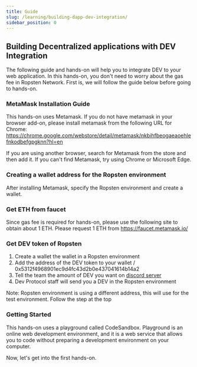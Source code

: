 ```yaml
---
title: Guide
slug: /learning/building-dapp-dev-integration/
sidebar_position: 0
---
```


## Building Decentralized applications with DEV Integration

The following guide and hands-on will help you to integrate DEV to your web application. In this hands-on, you don't need to worry about the gas fee in Ropsten Network. First is, we will follow the guide below before going to hands-on.

### MetaMask Installation Guide

This hands-on uses Metamask. If you do not have metamask in your browser add-on, please install metamask from the following URL for Chrome: https://chrome.google.com/webstore/detail/metamask/nkbihfbeogaeaoehlefnkodbefgpgknn?hl=en

If you are using another browser, search for Metamask from the store and then add it. If you can't find Metamask, try using Chrome or Microsoft Edge.

### Creating a wallet address for the Ropsten environment

After installing Metamask, specify the Ropsten environment and create a wallet.

### Get ETH from faucet

Since gas fee is required for hands-on, please use the following site to obtain about 1 ETH. Please request 1 ETH from https://faucet.metamask.io/

### Get DEV token of Ropsten

1. Create a wallet the wallet in a Ropsten environment
2. Add the address of the DEV token to your wallet / 0x5312f4968901ec9d4fc43d2b0e437041614b14a2
3. Tell the team the amount of DEV you want on [discord server](https://discord.gg/VwJp4KM)
4. Dev Protocol staff will send you a DEV in the Ropsten environment

Note: Ropsten environment is using a different address, this will use for the test environment. Follow the step at the top

### Getting Started

This hands-on uses a playground called CodeSandbox. Playground is an online web development environment, and it is a web service that allows you to code without preparing a development environment on your computer.

Now, let's get into the first hands-on.
